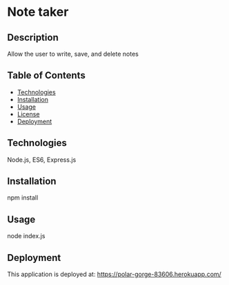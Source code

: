 # Note taker

## Description
Allow the user to write, save, and delete notes 

## Table of Contents

* [Technologies](#technologies)
* [Installation](#installation)
* [Usage](#usage)
* [License](#license)
* [Deployment](#deployment)

## Technologies
Node.js, ES6, Express.js

## Installation
npm install

## Usage
node index.js

## Deployment
This application is deployed at: https://polar-gorge-83606.herokuapp.com/

